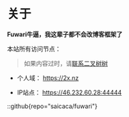 # 关于

**Fuwari牛逼，我这辈子都不会改博客框架了**

本站所有访问节点： 

> 如果内容过时，请[联系二叉树树](https://s.afo.im/tit)

- 个人域： https://2x.nz

- IP站点： https://46.232.60.28:44444

::github{repo="saicaca/fuwari"}
